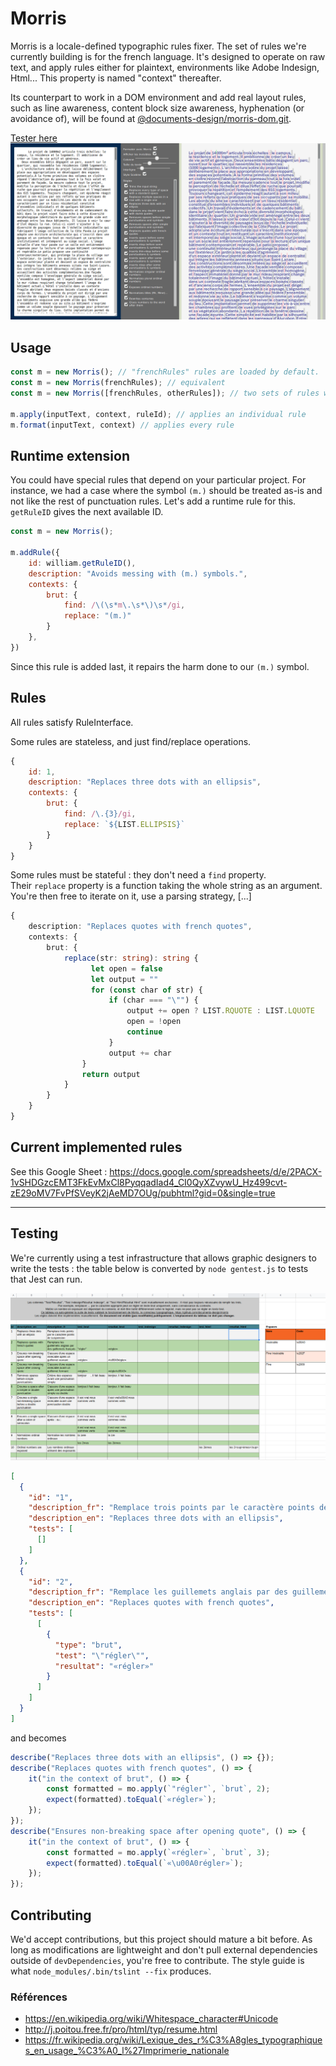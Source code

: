 # Morris
Morris is a locale-defined typographic rules fixer.
The set of rules we're currently building is for the french language.
It's designed to operate on raw text, and apply rules either for plaintext, environments like Adobe Indesign, Html... This property is named "context" thereafter.

Its counterpart to work in a DOM environment and add real layout rules, such as line awareness, content block size awareness, hyphenation (or avoidance of), will be found at [@documents-design/morris-dom.git](https://github.com/documents-design/morris-dom.git).

[Tester here](https://documents-design.github.io/morris-demo)
![](meta/morris-demo.png)

## Usage

```js
const m = new Morris(); // "frenchRules" rules are loaded by default.
const m = new Morris(frenchRules); // equivalent
const m = new Morris([frenchRules, otherRules]); // two sets of rules will be merged.

m.apply(inputText, context, ruleId); // applies an individual rule
m.format(inputText, context) // applies every rule
```

## Runtime extension

You could have special rules that depend on your particular project. For instance, we had a case where the symbol `(m.)` should be treated as-is and not like the rest of punctuation rules.
Let's add a runtime rule for this. `getRuleID` gives the next available ID.
```js
const m = new Morris();

m.addRule({
    id: william.getRuleID(),
    description: "Avoids messing with (m.) symbols.",
    contexts: {
        brut: {
            find: /\(\s*m\.\s*\)\s*/gi,
            replace: "(m.)"
        }
    },
})
```
Since this rule is added last, it repairs the harm done to our `(m.)` symbol.

## Rules
All rules satisfy RuleInterface.

Some rules are stateless, and just find/replace operations.

```js
{
    id: 1,
    description: "Replaces three dots with an ellipsis",
    contexts: {
        brut: {
            find: /\.{3}/gi,
            replace: `${LIST.ELLIPSIS}`
        }
    }
}
```

Some rules must be stateful : they don't need a `find` property.  
Their `replace` property is a function taking the whole string as an argument.  
You're then free to iterate on it, use a parsing strategy, [...]

```typescript
{
    description: "Replaces quotes with french quotes",
    contexts: {
        brut: {
            replace(str: string): string {
                  let open = false
                  let output = ""
                  for (const char of str) {
                      if (char === "\"") {
                          output += open ? LIST.RQUOTE : LIST.LQUOTE
                          open = !open
                          continue
                      }
                      output += char
                }
                return output
            }
        }
    }
}
``` 

## Current implemented rules

See this Google Sheet : https://docs.google.com/spreadsheets/d/e/2PACX-1vSHDGzcEMT3FkEvMxCl8PyqqadIad4_CI0QyXZvywU_Hz499cvt-zE29oMV7FvPfSVeyK2jAeMD7OUg/pubhtml?gid=0&single=true

---

## Testing
We're currently using a test infrastructure that allows graphic designers to write the tests : the table below is converted by `node gentest.js` to tests that Jest can run.

![](meta/morris_table.png)

```json
[
  {
    "id": "1",
    "description_fr": "Remplace trois points par le caractère points de suspension",
    "description_en": "Replaces three dots with an ellipsis",
    "tests": [
      []
    ]
  },
  {
    "id": "2",
    "description_fr": "Remplace les guillemets anglais par des guillemets français",
    "description_en": "Replaces quotes with french quotes",
    "tests": [
      [
        {
          "type": "brut",
          "test": "\"régler\"",
          "resultat": "«régler»"
        }
      ]
    ]
  }
]
```
and becomes 
```typescript
describe("Replaces three dots with an ellipsis", () => {});
describe("Replaces quotes with french quotes", () => {
    it("in the context of brut", () => {
        const formatted = mo.apply(`"régler"`, `brut`, 2);
        expect(formatted).toEqual(`«régler»`);
    });
});
describe("Ensures non-breaking space after opening quote", () => {
    it("in the context of brut", () => {
        const formatted = mo.apply(`«régler»`, `brut`, 3);
        expect(formatted).toEqual(`«\u00A0régler»`);
    });
});
```
## Contributing

We'd accept contributions, but this project should mature a bit before. As long as modifications are lightweight and don't pull external dependencies outside of `devDependencies`, you're free to contribute. The style guide is what `node_modules/.bin/tslint --fix` produces. 

### Références

- https://en.wikipedia.org/wiki/Whitespace_character#Unicode
- http://j.poitou.free.fr/pro/html/typ/resume.html
- https://fr.wikipedia.org/wiki/Lexique_des_r%C3%A8gles_typographiques_en_usage_%C3%A0_l%27Imprimerie_nationale
